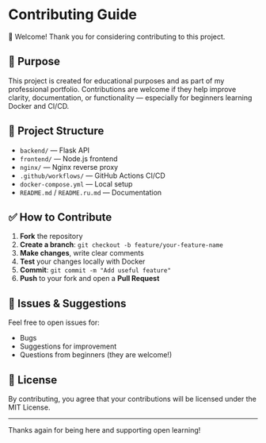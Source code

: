 # Contributing Guide

👋 Welcome! Thank you for considering contributing to this project.

## 📌 Purpose

This project is created for educational purposes and as part of my professional portfolio. Contributions are welcome if they help improve clarity, documentation, or functionality — especially for beginners learning Docker and CI/CD.

## 🧱 Project Structure

- `backend/` — Flask API
- `frontend/` — Node.js frontend
- `nginx/` — Nginx reverse proxy
- `.github/workflows/` — GitHub Actions CI/CD
- `docker-compose.yml` — Local setup
- `README.md` / `README.ru.md` — Documentation

## ✅ How to Contribute

1. **Fork** the repository
2. **Create a branch**: `git checkout -b feature/your-feature-name`
3. **Make changes**, write clear comments
4. **Test** your changes locally with Docker
5. **Commit**: `git commit -m "Add useful feature"`
6. **Push** to your fork and open a **Pull Request**

## 💬 Issues & Suggestions

Feel free to open issues for:
- Bugs
- Suggestions for improvement
- Questions from beginners (they are welcome!)

## 📄 License

By contributing, you agree that your contributions will be licensed under the MIT License.

---

Thanks again for being here and supporting open learning!

